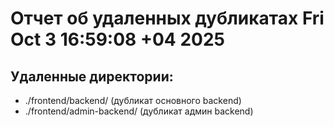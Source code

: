 # Отчет об удаленных дубликатах Fri Oct  3 16:59:08 +04 2025

## Удаленные директории:
- ./frontend/backend/ (дубликат основного backend)
- ./frontend/admin-backend/ (дубликат админ backend)
